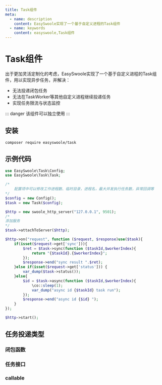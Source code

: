 ```yaml
---
title: Task组件
meta:
  - name: description
    content: EasySwoole实现了一个基于自定义进程的Task组件
  - name: keywords
    content: easyswoole,Task组件
---
```

# Task组件
出于更加灵活定制化的考虑，EasySwoole实现了一个基于自定义进程的Task组件，用以实现异步任务，并解决：
- 无法投递闭包任务
- 无法在TaskWorker等其他自定义进程继续投递任务
- 实现任务限流与状态监控


::: danger 
 该组件可以独立使用
:::

## 安装 
```
composer require easyswoole/task
```

## 示例代码

```php
use EasySwoole\Task\Config;
use EasySwoole\Task\Task;

/*
    配置项中可以修改工作进程数、临时目录，进程名，最大并发执行任务数，异常回调等
*/
$config = new Config();
$task = new Task($config);

$http = new swoole_http_server("127.0.0.1", 9501);
/*
添加服务
*/
$task->attachToServer($http);

$http->on("request", function ($request, $response)use($task){
    if(isset($request->get['sync'])){
        $ret = $task->sync(function ($taskId,$workerIndex){
            return "{$taskId}.{$workerIndex}";
        });
        $response->end("sync result ".$ret);
    }else if(isset($request->get['status'])) {
        var_dump($task->status());
    }else{
        $id = $task->async(function ($taskId,$workerIndex){
            \co::sleep(1);
            var_dump("async id {$taskId} task run");
        });
        $response->end("async id {$id} ");
    }
});

$http->start();
```

## 任务投递类型
### 闭包函数
### 任务接口
### callable